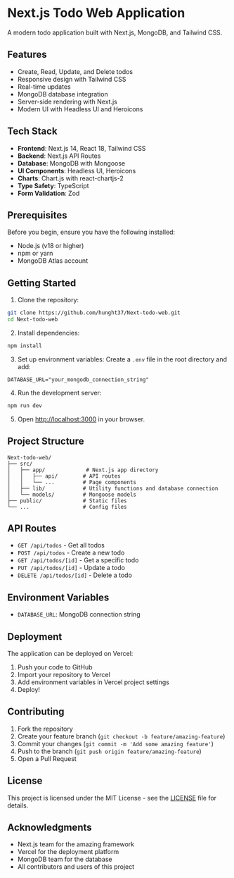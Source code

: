 # Next.js Todo Web Application

A modern todo application built with Next.js, MongoDB, and Tailwind CSS.

## Features

- Create, Read, Update, and Delete todos
- Responsive design with Tailwind CSS
- Real-time updates
- MongoDB database integration
- Server-side rendering with Next.js
- Modern UI with Headless UI and Heroicons

## Tech Stack

- **Frontend**: Next.js 14, React 18, Tailwind CSS
- **Backend**: Next.js API Routes
- **Database**: MongoDB with Mongoose
- **UI Components**: Headless UI, Heroicons
- **Charts**: Chart.js with react-chartjs-2
- **Type Safety**: TypeScript
- **Form Validation**: Zod

## Prerequisites

Before you begin, ensure you have the following installed:
- Node.js (v18 or higher)
- npm or yarn
- MongoDB Atlas account

## Getting Started

1. Clone the repository:
```bash
git clone https://github.com/hunght37/Next-todo-web.git
cd Next-todo-web
```

2. Install dependencies:
```bash
npm install
```

3. Set up environment variables:
Create a `.env` file in the root directory and add:
```
DATABASE_URL="your_mongodb_connection_string"
```

4. Run the development server:
```bash
npm run dev
```

5. Open [http://localhost:3000](http://localhost:3000) in your browser.

## Project Structure

```
Next-todo-web/
├── src/
│   ├── app/             # Next.js app directory
│   │   ├── api/        # API routes
│   │   └── ...         # Page components
│   ├── lib/            # Utility functions and database connection
│   └── models/         # Mongoose models
├── public/             # Static files
└── ...                 # Config files
```

## API Routes

- `GET /api/todos` - Get all todos
- `POST /api/todos` - Create a new todo
- `GET /api/todos/[id]` - Get a specific todo
- `PUT /api/todos/[id]` - Update a todo
- `DELETE /api/todos/[id]` - Delete a todo

## Environment Variables

- `DATABASE_URL`: MongoDB connection string

## Deployment

The application can be deployed on Vercel:

1. Push your code to GitHub
2. Import your repository to Vercel
3. Add environment variables in Vercel project settings
4. Deploy!

## Contributing

1. Fork the repository
2. Create your feature branch (`git checkout -b feature/amazing-feature`)
3. Commit your changes (`git commit -m 'Add some amazing feature'`)
4. Push to the branch (`git push origin feature/amazing-feature`)
5. Open a Pull Request

## License

This project is licensed under the MIT License - see the [LICENSE](LICENSE) file for details.

## Acknowledgments

- Next.js team for the amazing framework
- Vercel for the deployment platform
- MongoDB team for the database
- All contributors and users of this project
